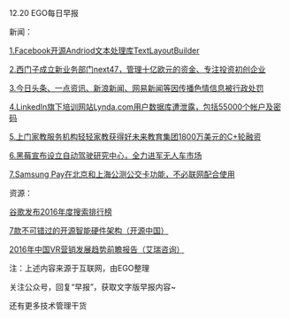 12.20 EGO每日早报

新闻：

[1.Facebook开源Andriod文本处理库TextLayoutBuilder]()

[2.西门子成立新业务部门next47，管理十亿欧元的资金、专注投资初创企业]()

[3.今日头条、一点资讯、新浪新闻、网易新闻等因传播色情信息被行政处罚]()

[4.LinkedIn旗下培训网站Lynda.com用户数据库遭泄露，包括55000个帐户及密码]()

[5.上门家教服务机构轻轻家教获得好未来教育集团1800万美元的C+轮融资]()

[6.黑莓宣布设立自动驾驶研究中心，全力进军无人车市场]()

[7.Samsung Pay在北京和上海公测公交卡功能，不必联网配合使用]()

资源：

[谷歌发布2016年度搜索排行榜](https://www.google.com/trends/yis/2016/GLOBAL)

[7款不可错过的开源智能硬件架构（开源中国）](https://www.oschina.net/news/80137/git-2016-12-19)

[2016年中国VR营销发展趋势前瞻报告（艾瑞咨询）](http://report.iresearch.cn/report/201612/2686.shtml)

注：上述内容来源于互联网，由EGO整理

关注公众号，回复“早报”，获取文字版早报内容~

还有更多技术管理干货
